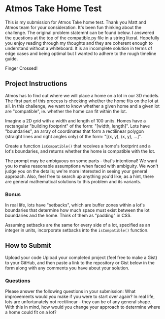 # Atmos Take Home Test

This is my submission for Atmos Take home test. Thank you Matt and Atmos team for your consideration. It's been fun thinking about the challenge. The original problem statemnt can be found below. I answered the questions at the top of the compatible.py file in a string literal. Hopefully you enjoy reading through my thoughts and they are coherent enough to understand without a whiteboard. It is an incomplete solution in terms of edge cases and being optimal but I wanted to adhere to the rough timeline guide.

Finger Crossed!

## Project Instructions

Atmos has to find out where we will place a home on a lot in our 3D models. The first part of this process is checking whether the home fits on the lot at all. In this challenge, we want to know whether a given home and a given lot are "compatible", ie. whether the home can fit within the lot.
 
Imagine a 2D grid with a width and length of 100 units.
Homes have a rectangular "building footprint" of the form: "[width, length]".
Lots have "boundaries", an array of coordinates that form a rectilinear polygon (straight lines and right angles only) of the form: "[(x, y), (x, y), ...]".
 
Create a function `isCompatible()` that receives a home's footprint and a lot's boundaries, and returns whether the home is compatible with the lot.
 
The prompt may be ambiguous on some parts - that's intentional! We want you to make reasonable assumptions when faced with ambiguity. We won't judge you on the details; we're more interested in seeing your general approach. Also, feel free to search up anything you'd like; as a hint, there are general mathematical solutions to this problem and its variants.
 
### Bonus

In real life, lots have "setbacks", which are buffer zones within a lot's boundaries that determine how much space must exist between the lot boundaries and the home. Think of them as "padding" in CSS.
 
Assuming setbacks are the same for every side of a lot, specified as an integer in units, incorporate setbacks into the `isCompatible()` function.
 
## How to Submit

Upload your code
Upload your completed project (feel free to make a Gist) to your GitHub, and then paste a link to the repository or Gist below in the form along with any comments you have about your solution.
 
### Questions

Please answer the following questions in your submission:
What improvements would you make if you were to start over again?
In real life, lots are unfortunately not rectilinear - they can be of any general shape. With this in mind, how would you change your approach to determine where a home could fit on a lot?
